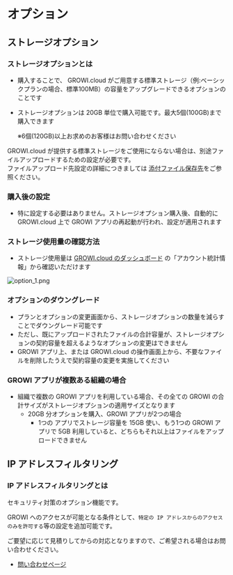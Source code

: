 # オプション

## ストレージオプション

### ストレージオプションとは

- 購入することで、 GROWI.cloud がご用意する標準ストレージ（例:ベーシックプランの場合、標準100MB）の容量をアップグレードできるオプションのことです
- ストレージオプションは 20GB 単位で購入可能です。最大5個(100GB)まで購入できます

    ※6個(120GB)以上お求めのお客様はお問い合わせください

GROWI.cloud が提供する標準ストレージをご使用にならない場合は、別途ファイルアップロードするための設定が必要です。  
ファイルアップロード先設定の詳細につきましては [添付ファイル保存先](/ja/cloud/attachment.html)をご参照ください。

### 購入後の設定

- 特に設定する必要はありません。ストレージオプション購入後、自動的に GROWI.cloud 上で GROWI アプリの再起動が行われ、設定が適用されます

### ストレージ使用量の確認方法

- ストレージ使用量は [GROWI.cloud のダッシュボード](https://growi.cloud/my) の「アカウント統計情報」から確認いただけます

<img :src="$withBase('/assets/images/ja/option_1.png')" alt="option_1.png">

### オプションのダウングレード

- プランとオプションの変更画面から、ストレージオプションの数量を減らすことでダウングレード可能です
- ただし、既にアップロードされたファイルの合計容量が、ストレージオプションの契約容量を超えるようなオプションの変更はできません
- GROWI アプリ上、または GROWI.cloud の操作画面上から、不要なファイルを削除したうえで契約容量の変更を実施してください

### GROWI アプリが複数ある組織の場合

- 組織で複数の GROWI アプリを利用している場合、その全ての GROWI の合計サイズがストレージオプションの適用サイズとなります
  - 20GB 分オプションを購入、GROWI アプリが2つの場合
    - 1つの アプリでストレージ容量を 15GB 使い、もう1つの GROWI アプリで 5GB 利用していると、どちらもそれ以上はファイルをアップロードできません

## IP アドレスフィルタリング

### IP アドレスフィルタリングとは

セキュリティ対策のオプション機能です。

GROWI へのアクセスが可能となる条件として、`特定の IP アドレスからのアクセスのみを許可する`等の設定を追加可能です。

ご要望に応じて見積りしてからの対応となりますので、ご希望される場合はお問い合わせください。

- [問い合わせページ](https://growicloud.atlassian.net/servicedesk/customer/portal/1)
